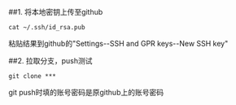 ##1. 将本地密钥上传至github
```
cat ~/.ssh/id_rsa.pub
```
粘贴结果到github的"Settings--SSH and GPR keys--New SSH key"

##2. 拉取分支，push测试
```
git clone ***
```
git push时填的账号密码是原github上的账号密码
